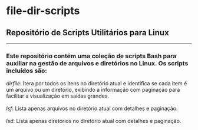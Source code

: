 # file-dir-scripts
## Repositório de Scripts Utilitários para Linux
---
### Este repositório contém uma coleção de scripts Bash para auxiliar na gestão de arquivos e diretórios no Linux. Os scripts incluídos são:

_*dirfile*_: Itera por todos os itens no diretório atual e identifica se cada item é um arquivo ou um diretório, exibindo a informação com paginação para facilitar a visualização em saídas grandes. <br> <br>
_*lsf*_: Lista apenas arquivos no diretório atual com detalhes e paginação. <br> <br>
_*lsd*_: Lista apenas diretórios no diretório atual com detalhes e paginação.
